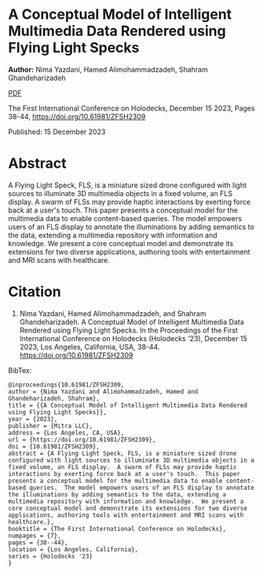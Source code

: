 # A Conceptual Model of Intelligent Multimedia Data Rendered using Flying Light Specks

**Author:** Nima Yazdani, Hamed Alimohammadzadeh, Shahram Ghandeharizadeh

[PDF](./TightIntegration.pdf)

The First International Conference on Holodecks, December 15 2023, Pages 38-44, https://doi.org/10.61981/ZFSH2309

Published:  15 December 2023

# Abstract
A Flying Light Speck, FLS, is a miniature sized drone configured with light sources to illuminate 3D multimedia objects in a fixed volume, an FLS display.  A swarm of FLSs may provide haptic interactions by exerting force back at a user's touch.  This paper presents a conceptual model for the multimedia data to enable content-based queries.  The model empowers users of an FLS display to annotate the illuminations by adding semantics to the data, extending a multimedia repository with information and knowledge.  We present a core conceptual model and demonstrate its extensions for two diverse applications, authoring tools with entertainment and MRI scans with healthcare.

# Citation

1. Nima Yazdani, Hamed Alimohammadzadeh, and Shahram Ghandeharizadeh.  A Conceptual Model of Intelligent Multimedia Data Rendered using Flying Light Specks.  In the Proceedings of the First International Conference on Holodecks (Holodecks '23), December 15 2023, Los Angeles, California, USA, 38-44.  https://doi.org/10.61981/ZFSH2309

BibTex:
```
@inproceedings{10.61981/ZFSH2309,
author = {Nima Yazdani and Alimohammadzadeh, Hamed and Ghandeharizadeh, Shahram},
title = {{A Conceptual Model of Intelligent Multimedia Data Rendered using Flying Light Specks}},
year = {2023}, 
publisher = {Mitra LLC}, 
address = {Los Angeles, CA, USA}, 
url = {https://doi.org/10.61981/ZFSH2309}, 
doi = {10.61981/ZFSH2309}, 
abstract = {A Flying Light Speck, FLS, is a miniature sized drone configured with light sources to illuminate 3D multimedia objects in a fixed volume, an FLS display.  A swarm of FLSs may provide haptic interactions by exerting force back at a user's touch.  This paper presents a conceptual model for the multimedia data to enable content-based queries.  The model empowers users of an FLS display to annotate the illuminations by adding semantics to the data, extending a multimedia repository with information and knowledge.  We present a core conceptual model and demonstrate its extensions for two diverse applications, authoring tools with entertainment and MRI scans with healthcare.},
booktitle = {The First International Conference on Holodecks}, 
numpages = {7}, 
pages = {38--44},
location = {Los Angeles, California}, 
series = {Holodecks '23} 
}
```
